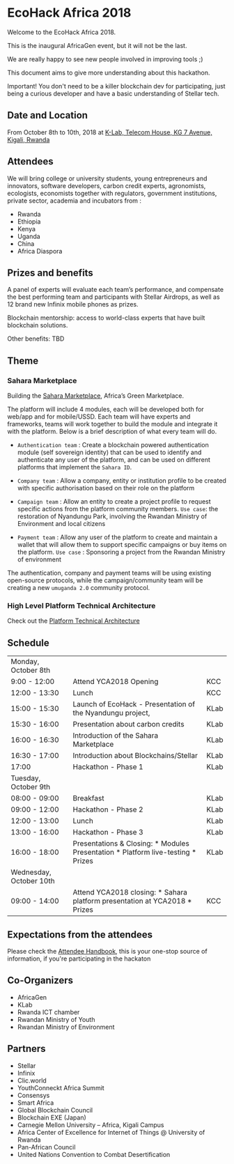 # EcoHack Africa 2018

Welcome to the EcoHack Africa 2018. ​ ​

This is the inaugural AfricaGen event, but it will not be the last.

We are really happy to see new people involved in improving tools ;)

This document aims to give more understanding about this hackathon.

Important! You don't need to be a killer blockchain dev for participating, just being a curious developer and have a basic understanding of Stellar tech.

## Date and Location

From October 8th to 10th​, 2018 at [K-Lab, Telecom House, KG 7 Avenue, Kigali, Rwanda](https://goo.gl/maps/BkEdcLMM5862)

## Attendees

We will bring college or university students, young entrepreneurs and innovators, software developers, carbon credit experts, agronomists, ecologists, economists together with regulators, government institutions, private sector, academia and incubators from :

* Rwanda
* Ethiopia
* Kenya
* Uganda
* China
* Africa Diaspora

## Prizes and benefits

A panel of experts will evaluate each team’s performance, and compensate the best performing team and participants with Stellar Airdrops, as well as 12 brand new Infinix mobile phones as prizes.

Blockchain mentorship: access to world-class experts that have built blockchain solutions.

Other benefits: TBD

## Theme

### Sahara Marketplace

Building the [Sahara Marketplace](./sahara), Africa’s Green Marketplace.

The platform will include 4 modules, each will be developed both for web/app and for mobile/USSD. Each team will have experts and frameworks, teams will work together to build the module and integrate it with the platform. Below is a brief description of what every team will do.

* ``Authentication team`` : Create a blockchain powered authentication module (self sovereign identity) that can be used to identify and authenticate any user of the platform, and can be used on different platforms that implement the ``Sahara ID``.

* ``Company team`` : Allow a company, entity or institution profile to be created with specific authorisation based on their role on the platform

* ``Campaign team`` : Allow an entity to create a project profile to request specific actions from the platform community members. ``Use case``: the restoration of Nyandungu Park, involving the Rwandan Ministry of Environment and local citizens

* ``Payment team`` : Allow any user of the platform to create and maintain a wallet that will allow them to support specific campaigns or buy items on the platform. ``Use case`` : Sponsoring a project from the Rwandan Ministry of environment

The authentication, company and payment teams will be using existing open-source protocols, while the campaign/community team will be creating a new ``umuganda 2.0`` community protocol.

### High Level Platform Technical Architecture

Check out the [Platform Technical Architecture](./sahara/high_level_architecture.md)

## Schedule

||||
|:----------|:-------------|:---|
| Monday, October 8th |||
| 9:00 - 12:00 |Attend YCA2018 Opening|KCC|
| 12:00 - 13:30 |Lunch |KCC|
| 15:00 - 15:30 |Launch of EcoHack - Presentation of the Nyandungu project,|KLab|
| 15:30 - 16:00 |Presentation about carbon credits|KLab|
| 16:00 - 16:30 |Introduction of the Sahara Marketplace|KLab|
| 16:30 - 17:00 |Introduction about Blockchains/Stellar|KLab|
| 17:00 |Hackathon - Phase 1|KLab|
| Tuesday, October 9th |||
| 08:00 - 09:00 |Breakfast|KLab|
| 09:00 - 12:00 |Hackathon - Phase 2|KLab|
| 12:00 - 13:00 |Lunch|KLab|
| 13:00 - 16:00 |Hackathon - Phase 3|KLab|
| 16:00 - 18:00 |Presentations & Closing: * Modules Presentation * Platform live-testing * Prizes |KLab|
| Wednesday, October 10th |||
| 09:00 - 14:00 |Attend YCA2018 closing: * Sahara platform presentation at YCA2018 * Prizes|KCC|

## Expectations from the attendees

Please check the [Attendee Handbook](./attendee_handbook.md), this is your one-stop source of information, if you're participating in the hackaton

## Co-Organizers

* AfricaGen
* KLab
* Rwanda ICT chamber
* Rwandan Ministry of Youth
* Rwandan Ministry of Environment

## Partners

* Stellar
* Infinix
* Clic.world
* YouthConneckt Africa Summit
* Consensys
* Smart Africa
* Global Blockchain Council
* Blockchain EXE (Japan)
* Carnegie Mellon University – Africa, Kigali Campus
* Africa Center of Excellence for Internet of Things @ University of Rwanda
* Pan-African Council
* United Nations Convention to Combat Desertification
